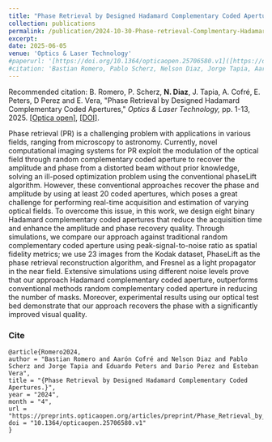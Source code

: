 ```yaml
---
title: "Phase Retrieval by Designed Hadamard Complementary Coded Apertures"
collection: publications
permalink: /publication/2024-10-30-Phase-retrieval-Complmentary-Hadamard-Coded-Aperture
excerpt: 
date: 2025-06-05
venue: 'Optics & Laser Technology'
#paperurl: '[https://doi.org/10.1364/opticaopen.25706580.v1]([https://doi.org/10.1364/opticaopen.25706580.v1](https://authors.elsevier.com/tracking/article/details.do?surname=Perez&aid=113311&jid=JOLT&from=authorhome))'
#citation: 'Bastian Romero, Pablo Scherz, Nelson Diaz, Jorge Tapia, Aarón Cofré, Eduardo Peters, Dario Perez and Esteban Vera, &quot;Phase Retrieval by Designed Hadamard Complementary Coded Apertures.&quot; <i>, Optics & Laser Technology,</i>., pp. 499-513, 2025.'
---
```


Recommended citation: B. Romero, P. Scherz, **N. Diaz**, J. Tapia, A. Cofré, E. Peters, D Perez and E. Vera, "Phase Retrieval by Designed Hadamard Complementary Coded Apertures," <i> Optics & Laser Technology,</i> pp. 1-13, 2025. [[Optica open]](https://doi.org/10.1364/opticaopen.25706580.v1), [[DOI]](https://authors.elsevier.com/tracking/article/details.do?surname=Perez&aid=113311&jid=JOLT&from=authorhome).

Phase retrieval (PR) is a challenging problem with applications in various fields, ranging from microscopy to astronomy. Currently, novel computational imaging systems for PR exploit the modulation of the optical field through random complementary coded aperture to recover the amplitude and phase from a distorted beam without prior knowledge, solving an ill-posed optimization problem using the conventional phaseLift algorithm. However, these conventional approaches recover the phase and amplitude by using at least 20 coded apertures, which poses a great challenge for performing real-time acquisition and estimation of varying optical fields. To overcome this issue, in this work, we design eight binary Hadamard complementary coded apertures that reduce the acquisition time and enhance the amplitude and phase recovery quality. Through simulations, we compare our approach against traditional random complementary coded aperture using peak-signal-to-noise ratio as spatial fidelity metrics; we use 23 images from the Kodak dataset, PhaseLift as the phase retrieval reconstruction algorithm, and Fresnel as a light propagator in the near field. Extensive simulations using different noise levels prove that our approach Hadamard complementary coded aperture, outperforms conventional methods random complementary coded aperture in reducing the number of masks. Moreover, experimental results using our optical test bed demonstrate that our approach recovers the phase with a significantly improved visual quality.

### Cite

```
@article{Romero2024,
author = "Bastian Romero and Aarón Cofré and Nelson Diaz and Pablo Scherz and Jorge Tapia and Eduardo Peters and Dario Perez and Esteban Vera",
title = "{Phase Retrieval by Designed Hadamard Complementary Coded Apertures.}",
year = "2024",
month = "4",
url = "https://preprints.opticaopen.org/articles/preprint/Phase_Retrieval_by_Designed_Hadamard_Complementary_Coded_Apertures_/25706580",
doi = "10.1364/opticaopen.25706580.v1"
}
```
